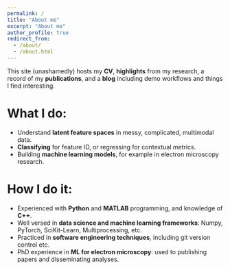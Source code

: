 ```yaml
---
permalink: /
title: "About me"
excerpt: "About me"
author_profile: true
redirect_from: 
  - /about/
  - /about.html
---
```


This site (unashamedly) hosts my **CV**, **highlights** from my research, a record of my **publications**, and a **blog** including demo workflows and things I find interesting.

What I do:
======
- Understand **latent feature spaces** in messy, complicated, multimodal data.
- **Classifying** for feature ID, or regressing for contextual metrics.
- Building **machine learning models**, for example in electron microscopy research.

How I do it:
======
- Experienced with **Python** and **MATLAB** programming, and knowledge of **C++**.
- Well versed in **data science and machine learning frameworks**: Numpy, PyTorch, SciKit-Learn, Multiprocessing, etc.
- Practiced in **software engineering techniques**, including git version control etc.
- PhD experience in **ML for electron microscopy**: used to publishing papers and disseminating analyses.
